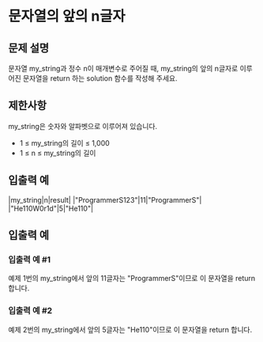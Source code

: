 # 문자열의 앞의 n글자


## 문제 설명
문자열 my_string과 정수 n이 매개변수로 주어질 때, my_string의 앞의 n글자로 이루어진 문자열을 return 하는 solution 함수를 작성해 주세요.

## 제한사항
my_string은 숫자와 알파벳으로 이루어져 있습니다.
- 1 ≤ my_string의 길이 ≤ 1,000
- 1 ≤ n ≤ my_string의 길이

## 입출력 예
|my_string|n|result|
|"ProgrammerS123"|11|"ProgrammerS"|
|"He110W0r1d"|5|"He110"|

## 입출력 예

### 입출력 예 #1
예제 1번의 my_string에서 앞의 11글자는 "ProgrammerS"이므로 이 문자열을 return 합니다.

### 입출력 예 #2
예제 2번의 my_string에서 앞의 5글자는 "He110"이므로 이 문자열을 return 합니다.